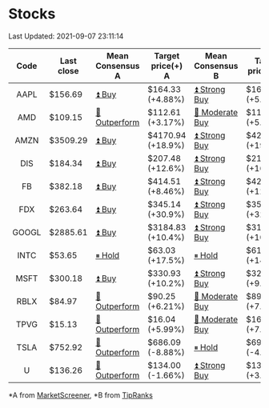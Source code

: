 # Stocks
Last Updated: 2021-09-07 23:11:14

|Code|Last close|Mean Consensus A|Target price(+) A|Mean Consensus B|Target price(+) B|
|:--:|-|-|-|-|-|
|AAPL|$156.69|[⏫ Buy](https://m.marketscreener.com/quote/stock/-4849/)|$164.33 (+4.88%)|[⏫ Strong Buy](https://www.tipranks.com/stocks/aapl/forecast)|$165.48 (+5.61%)|
|AMD|$109.15|[🔼 Outperform](https://m.marketscreener.com/quote/stock/-19475876/)|$112.61 (+3.17%)|[🔼 Moderate Buy](https://www.tipranks.com/stocks/amd/forecast)|$115.92 (+5.46%)|
|AMZN|$3509.29|[⏫ Buy](https://m.marketscreener.com/quote/stock/-12864605/)|$4170.94 (+18.9%)|[⏫ Strong Buy](https://www.tipranks.com/stocks/amzn/forecast)|$4207.23 (+19.94%)|
|DIS|$184.34|[⏫ Buy](https://m.marketscreener.com/quote/stock/-4842/)|$207.48 (+12.6%)|[⏫ Strong Buy](https://www.tipranks.com/stocks/dis/forecast)|$214.47 (+16.83%)|
|FB|$382.18|[⏫ Buy](https://m.marketscreener.com/quote/stock/-10547141/)|$414.51 (+8.46%)|[⏫ Strong Buy](https://www.tipranks.com/stocks/fb/forecast)|$424.89 (+12.92%)|
|FDX|$263.64|[⏫ Buy](https://m.marketscreener.com/quote/stock/-12585/)|$345.14 (+30.9%)|[⏫ Strong Buy](https://www.tipranks.com/stocks/fdx/forecast)|$353.17 (+32.75%)|
|GOOGL|$2885.61|[⏫ Buy](https://m.marketscreener.com/quote/stock/-24203373/)|$3184.83 (+10.4%)|[⏫ Strong Buy](https://www.tipranks.com/stocks/googl/forecast)|$3173.55 (+10.39%)|
|INTC|$53.65|[⏸ Hold](https://m.marketscreener.com/quote/stock/-4829/)|$63.03 (+17.5%)|[⏸ Hold](https://www.tipranks.com/stocks/intc/forecast)|$61.29 (+14.24%)|
|MSFT|$300.18|[⏫ Buy](https://m.marketscreener.com/quote/stock/-4835/)|$330.93 (+10.2%)|[⏫ Strong Buy](https://www.tipranks.com/stocks/msft/forecast)|$329.23 (+9.33%)|
|RBLX|$84.97|[🔼 Outperform](https://m.marketscreener.com/quote/stock/-117793644/)|$90.25 (+6.21%)|[🔼 Moderate Buy](https://www.tipranks.com/stocks/rblx/forecast)|$89.83 (+7.98%)|
|TPVG|$15.13|[🔼 Outperform](https://m.marketscreener.com/quote/stock/-15933327/)|$16.04 (+5.99%)|[🔼 Moderate Buy](https://www.tipranks.com/stocks/tpvg/forecast)|$16.33 (+7.58%)|
|TSLA|$752.92|[🔼 Outperform](https://m.marketscreener.com/quote/stock/-6344549/)|$686.09 (-8.88%)|[⏸ Hold](https://www.tipranks.com/stocks/tsla/forecast)|$697.90 (-4.86%)|
|U|$136.26|[🔼 Outperform](https://m.marketscreener.com/quote/stock/-112492634/)|$134.00 (-1.66%)|[⏫ Strong Buy](https://www.tipranks.com/stocks/u/forecast)|$137.55 (+3.05%)|


*A from [MarketScreener](https://www.marketscreener.com), *B from [TipRanks](https://www.tipranks.com)
